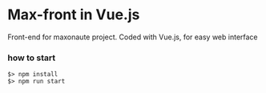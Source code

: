 # Max-front in Vue.js

Front-end for maxonaute project.
Coded with Vue.js, for easy web interface

### how to start

```
$> npm install
$> npm run start
```

